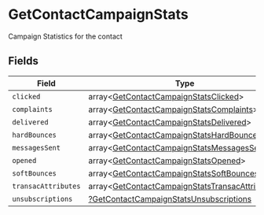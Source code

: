 # GetContactCampaignStats

Campaign Statistics for the contact


## Fields

| Field                                                                                                              | Type                                                                                                               | Required                                                                                                           | Description                                                                                                        |
| ------------------------------------------------------------------------------------------------------------------ | ------------------------------------------------------------------------------------------------------------------ | ------------------------------------------------------------------------------------------------------------------ | ------------------------------------------------------------------------------------------------------------------ |
| `clicked`                                                                                                          | array<[GetContactCampaignStatsClicked](../../models/shared/GetContactCampaignStatsClicked.md)>                     | :heavy_minus_sign:                                                                                                 | N/A                                                                                                                |
| `complaints`                                                                                                       | array<[GetContactCampaignStatsComplaints](../../models/shared/GetContactCampaignStatsComplaints.md)>               | :heavy_minus_sign:                                                                                                 | N/A                                                                                                                |
| `delivered`                                                                                                        | array<[GetContactCampaignStatsDelivered](../../models/shared/GetContactCampaignStatsDelivered.md)>                 | :heavy_minus_sign:                                                                                                 | N/A                                                                                                                |
| `hardBounces`                                                                                                      | array<[GetContactCampaignStatsHardBounces](../../models/shared/GetContactCampaignStatsHardBounces.md)>             | :heavy_minus_sign:                                                                                                 | N/A                                                                                                                |
| `messagesSent`                                                                                                     | array<[GetContactCampaignStatsMessagesSent](../../models/shared/GetContactCampaignStatsMessagesSent.md)>           | :heavy_minus_sign:                                                                                                 | N/A                                                                                                                |
| `opened`                                                                                                           | array<[GetContactCampaignStatsOpened](../../models/shared/GetContactCampaignStatsOpened.md)>                       | :heavy_minus_sign:                                                                                                 | N/A                                                                                                                |
| `softBounces`                                                                                                      | array<[GetContactCampaignStatsSoftBounces](../../models/shared/GetContactCampaignStatsSoftBounces.md)>             | :heavy_minus_sign:                                                                                                 | N/A                                                                                                                |
| `transacAttributes`                                                                                                | array<[GetContactCampaignStatsTransacAttributes](../../models/shared/GetContactCampaignStatsTransacAttributes.md)> | :heavy_minus_sign:                                                                                                 | N/A                                                                                                                |
| `unsubscriptions`                                                                                                  | [?GetContactCampaignStatsUnsubscriptions](../../models/shared/GetContactCampaignStatsUnsubscriptions.md)           | :heavy_minus_sign:                                                                                                 | N/A                                                                                                                |